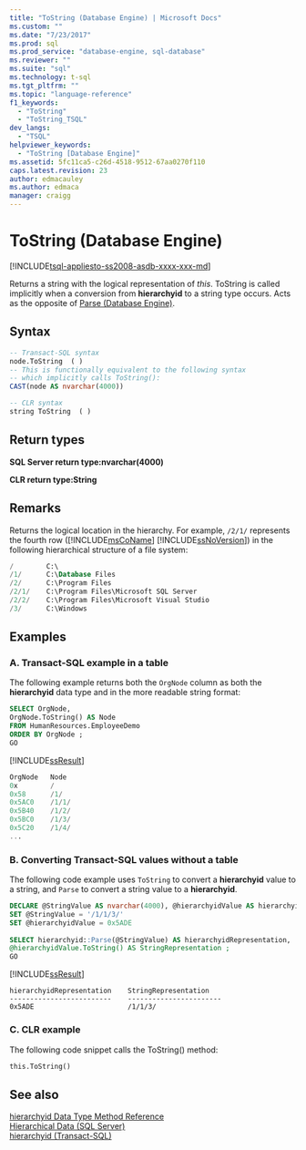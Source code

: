 ```yaml
---
title: "ToString (Database Engine) | Microsoft Docs"
ms.custom: ""
ms.date: "7/23/2017"
ms.prod: sql
ms.prod_service: "database-engine, sql-database"
ms.reviewer: ""
ms.suite: "sql"
ms.technology: t-sql
ms.tgt_pltfrm: ""
ms.topic: "language-reference"
f1_keywords: 
  - "ToString"
  - "ToString_TSQL"
dev_langs: 
  - "TSQL"
helpviewer_keywords: 
  - "ToString [Database Engine]"
ms.assetid: 5fc11ca5-c26d-4518-9512-67aa0270f110
caps.latest.revision: 23
author: edmacauley
ms.author: edmaca
manager: craigg
---
```

# ToString (Database Engine)
[!INCLUDE[tsql-appliesto-ss2008-asdb-xxxx-xxx-md](../../includes/tsql-appliesto-ss2008-asdb-xxxx-xxx-md.md)]

Returns a string with the logical representation of *this*. ToString is called implicitly when a conversion from **hierarchyid** to a string type occurs. Acts as the opposite of [Parse &#40;Database Engine&#41;](../../t-sql/data-types/parse-database-engine.md).
  
## Syntax  
  
```sql
-- Transact-SQL syntax  
node.ToString  ( )   
-- This is functionally equivalent to the following syntax  
-- which implicitly calls ToString():  
CAST(node AS nvarchar(4000))  
```  
  
```sql
-- CLR syntax  
string ToString  ( )   
```  
  
## Return types
**SQL Server return type:nvarchar(4000)**
  
**CLR return type:String**
  
## Remarks  
Returns the logical location in the hierarchy. For example, `/2/1/` represents the fourth row ([!INCLUDE[msCoName](../../includes/msconame-md.md)] [!INCLUDE[ssNoVersion](../../includes/ssnoversion-md.md)]) in the following hierarchical structure of a file system:
  
```sql
/        C:\  
/1/      C:\Database Files  
/2/      C:\Program Files  
/2/1/    C:\Program Files\Microsoft SQL Server  
/2/2/    C:\Program Files\Microsoft Visual Studio  
/3/      C:\Windows  
```  
  
## Examples  
  
### A. Transact-SQL example in a table  
The following example returns both the `OrgNode` column as both the **hierarchyid** data type and in the more readable string format:
  
```sql
SELECT OrgNode,  
OrgNode.ToString() AS Node  
FROM HumanResources.EmployeeDemo  
ORDER BY OrgNode ;  
GO  
```  
  
[!INCLUDE[ssResult](../../includes/ssresult-md.md)]
  
```sql
OrgNode   Node  
0x        /  
0x58      /1/  
0x5AC0    /1/1/  
0x5B40    /1/2/  
0x5BC0    /1/3/  
0x5C20    /1/4/  
...  
```  
  
### B. Converting Transact-SQL values without a table  
The following code example uses `ToString` to convert a **hierarchyid** value to a string, and `Parse` to convert a string value to a **hierarchyid**.
  
```sql
DECLARE @StringValue AS nvarchar(4000), @hierarchyidValue AS hierarchyid  
SET @StringValue = '/1/1/3/'  
SET @hierarchyidValue = 0x5ADE  
  
SELECT hierarchyid::Parse(@StringValue) AS hierarchyidRepresentation,  
@hierarchyidValue.ToString() AS StringRepresentation ;
GO  
```  
  
[!INCLUDE[ssResult](../../includes/ssresult-md.md)]
  
```
hierarchyidRepresentation    StringRepresentation
-------------------------    -----------------------
0x5ADE                       /1/1/3/
```
  
### C. CLR example  
The following code snippet calls the ToString() method:
  
```sql
this.ToString()  
```  
  
## See also
[hierarchyid Data Type Method Reference](http://msdn.microsoft.com/library/01a050f5-7580-4d5f-807c-7f11423cbb06)  
[Hierarchical Data &#40;SQL Server&#41;](../../relational-databases/hierarchical-data-sql-server.md)  
[hierarchyid &#40;Transact-SQL&#41;](../../t-sql/data-types/hierarchyid-data-type-method-reference.md)
  
  
